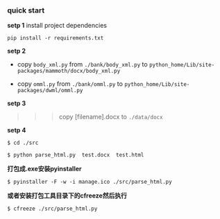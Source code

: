 ### quick start

**setp 1** install project dependencies

```
pip install -r requirements.txt

```

**setp 2**

* copy `body_xml.py` from `./bank/body_xml.py` to `python_home/Lib/site-packages/mammoth/docx/body_xml.py`

* copy `omml.py` from `./bank/omml.py` to `python_home/Lib/site-packages/dwml/omml.py`


**setp 3**

>>> copy [filename].docx  to  `./data/docx`

**setp 4**

```
$ cd ./src

$ python parse_html.py  test.docx  test.html

```

**打包成.exe安装pyinstaller**

```
$ pyinstaller -F -w -i manage.ico ./src/parse_html.py

```

**或者安装打包工具目录下的cfreeze然后执行**

```
$ cfreeze ./src/parse_html.py
```